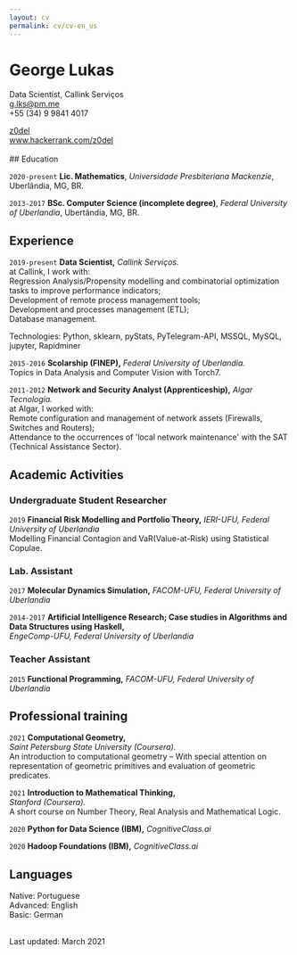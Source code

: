 ```yaml
---
layout: cv
permalink: cv/cv-en_us
---
```


# George Lukas
Data Scientist, Callink Serviços <br/>
<a href="g.lks@pm.me">g.lks@pm.me</a> 
<br/>+55 (34) 9 9841 4017

<div id="webaddress">
  <a href="https://github.com/z0del"><i class="fa fa-fw fa-github"></i> z0del</a> <br/>
  <a href="https://www.hackerrank.com/z0del"><i class="fa fa-fw fa-users"></i> www.hackerrank.com/z0del</a>
</div>

<br/>
## Education

`2020-present`
**Lic. Mathematics**, 
*Universidade Presbiteriana Mackenzie*, Uberlândia, MG, BR.<br/>

`2013-2017`
**BSc. Computer Science (incomplete degree)**,
*Federal University of Uberlandia*, Ubertândia, MG, BR.

## Experience

`2019-present`
**Data Scientist,**
*Callink Serviços.*<br/>
at Callink, I work with:<br/>
Regression Analysis/Propensity modelling and combinatorial optimization tasks to improve performance indicators;<br/>
Development of remote process management tools;<br/>
Development and  processes management (ETL);<br/>
Database management.<br/>

Technologies: Python, sklearn, pyStats, PyTelegram-API, MSSQL, MySQL, jupyter, Rapidminer

`2015-2016`
**Scolarship (FINEP),** *Federal University of Uberlandia.*<br/>
 Topics in Data Analysis and Computer Vision with Torch7.

`2011-2012`
**Network and Security Analyst (Apprenticeship),**
*Algar Tecnologia.*<br/>
at Algar, I worked with:<br/>
Remote configuration and management of network assets (Firewalls, Switches and Routers);<br/>
Attendance to the occurrences of 'local network maintenance' with the SAT (Technical Assistance Sector).


## Academic Activities

### Undergraduate Student Researcher

`2019`
**Financial Risk Modelling and Portfolio Theory,**
*IERI-UFU, Federal University of Uberlandia*<br/>
Modelling Financial Contagion and VaR(Value-at-Risk) using Statistical Copulae.

### Lab. Assistant

`2017`
**Molecular Dynamics Simulation,**
*FACOM-UFU, Federal University of Uberlandia*

`2014-2017`
**Artificial Intelligence Research; Case studies in Algorithms and Data Structures using Haskell,** <br/>
*EngeComp-UFU, Federal University of Uberlandia*

### Teacher Assistant

`2015`
**Functional Programming,**
*FACOM-UFU, Federal University of Uberlandia*

## Professional training

`2021`
**Computational Geometry,**<br/>
*Saint Petersburg State University (Coursera).*
<br/>An introduction to computational geometry – 
With special attention on representation of geometric primitives and evaluation of geometric predicates.<br/>

`2021`
**Introduction to Mathematical Thinking,**<br/>
*Stanford (Coursera).*<br/>
A short course on Number Theory, Real Analysis and Mathematical Logic.<br/>

`2020`
**Python for Data Science (IBM),**
*CognitiveClass.ai*<br/>

`2020`
**Hadoop Foundations (IBM),**
*CognitiveClass.ai*<br/>


## Languages

Native: Portuguese<br/>
Advanced: English<br/>
Basic: German<br/>

<br/>Last updated: March  2021<br/><br/>
